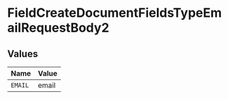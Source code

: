 # FieldCreateDocumentFieldsTypeEmailRequestBody2


## Values

| Name    | Value   |
| ------- | ------- |
| `EMAIL` | email   |